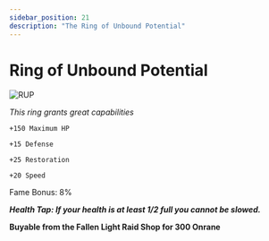 ```yaml
---
sidebar_position: 21
description: "The Ring of Unbound Potential"
---
```


# Ring of Unbound Potential

![RUP](https://vwiki.valorserver.com/api/item/picture/ring%20of%20unbound%20potential)

<i>This ring grants great capabilities</i>

    +150 Maximum HP
    
    +15 Defense
    
    +25 Restoration
    
    +20 Speed
    
Fame Bonus: 8%

***Health Tap: If your health is at least 1/2 full you cannot be slowed.***

**Buyable from the Fallen Light Raid Shop for 300 Onrane**

